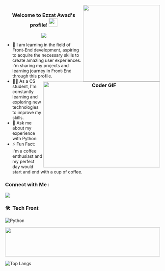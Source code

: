 
<img width="250" align="right" src="https://c.tenor.com/_DOBjnGspYAAAAAM/code-coding.gif">

<h3 align="center">
  Welcome to Ezzat Awad's profile!
  <img src="https://media.giphy.com/media/hvRJCLFzcasrR4ia7z/giphy.gif" width="28">
  
<img align="right" src="https://media.giphy.com/media/SWoSkN6DxTszqIKEqv/giphy.gif" alt="Coder GIF" width="380" height="280">
</h3>

<!-- Typing SVG by DenverCoder1 - https://github.com/DenverCoder1/readme-typing-svg -->
<p align="center">
  <a href="https://github.com/DenverCoder1/readme-typing-svg"><img src="https://readme-typing-svg.herokuapp.com/?lines=Front-end%20web%20developer;Always%20learning%20new%20things&font=Fira%20Code&center=true&width=440&height=45&color=f75c7e&vCenter=true&size=22"></a>
</p> 

- 🏢 I am learning in the field of Front-End development, aspiring to acquire the necessary skills to create amazing user experiences. I'm sharing my projects and learning journey in Front-End through this profile.
- 👨‍💻 As a CS student, I'm constantly learning and exploring new technologies to improve my skills.
- 💬 Ask me about my experience with Python
- ⚡ Fun Fact: I'm a coffee enthusiast and my perfect day would start and end with a cup of coffee.



### Connect with Me :

<a href="https://www.linkedin.com/in/ezzat-el-shafei-23a3592a3/" target="_blank"><img src="https://img.shields.io/badge/-Ezzat%20Awad-0077B5?style=for-the-badge&logo=Linkedin&logoColor=white"/></a>


### 🛠 &nbsp;Tech Front

![Python](https://img.shields.io/badge/-Python%20-05122A?style=flat&logo=python)&nbsp;

<img src="https://github.com/Govindv7555/Govindv7555/blob/main/49e76e0596857673c5c80c85b84394c1.gif" width=100% height=95px>



![Top Langs](https://github-readme-stats.vercel.app/api/top-langs/?username=anuraghazra&layout=compact)


<br>

